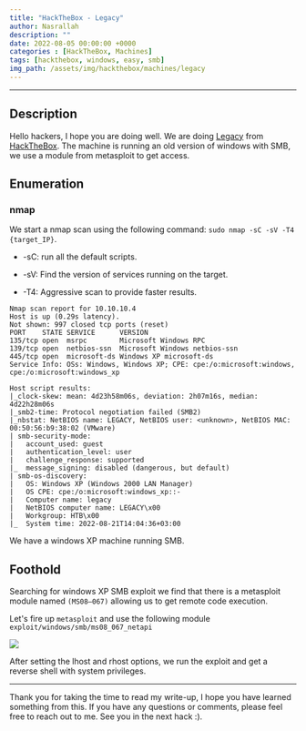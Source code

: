 ```yaml
---
title: "HackTheBox - Legacy"
author: Nasrallah
description: ""
date: 2022-08-05 00:00:00 +0000
categories : [HackTheBox, Machines]
tags: [hackthebox, windows, easy, smb]
img_path: /assets/img/hackthebox/machines/legacy
---
```


<div align="center"> <script src="https://www.hackthebox.eu/badge/565048"></script> </div>

---


## **Description**

Hello hackers, I hope you are doing well. We are doing [Legacy](https://app.hackthebox.com/machines/Legacy) from [HackTheBox](https://www.hackthebox.com). The machine is running an old version of windows with SMB, we use a module from metasploit to get access.

## **Enumeration**

### nmap

We start a nmap scan using the following command: `sudo nmap -sC -sV -T4 {target_IP}`.

- -sC: run all the default scripts.

- -sV: Find the version of services running on the target.

- -T4: Aggressive scan to provide faster results.

```terminal
Nmap scan report for 10.10.10.4                                                                                                                              
Host is up (0.29s latency).                                                                                                                                  
Not shown: 997 closed tcp ports (reset)                                                                                                                      
PORT    STATE SERVICE      VERSION                                            
135/tcp open  msrpc        Microsoft Windows RPC
139/tcp open  netbios-ssn  Microsoft Windows netbios-ssn                                                                                                     
445/tcp open  microsoft-ds Windows XP microsoft-ds
Service Info: OSs: Windows, Windows XP; CPE: cpe:/o:microsoft:windows, cpe:/o:microsoft:windows_xp
                                                                              
Host script results:                                                          
|_clock-skew: mean: 4d23h58m06s, deviation: 2h07m16s, median: 4d22h28m06s                                                                                    
|_smb2-time: Protocol negotiation failed (SMB2)
|_nbstat: NetBIOS name: LEGACY, NetBIOS user: <unknown>, NetBIOS MAC: 00:50:56:b9:38:02 (VMware)
| smb-security-mode:          
|   account_used: guest          
|   authentication_level: user                                                
|   challenge_response: supported
|_  message_signing: disabled (dangerous, but default)
| smb-os-discovery:                                                           
|   OS: Windows XP (Windows 2000 LAN Manager)
|   OS CPE: cpe:/o:microsoft:windows_xp::-
|   Computer name: legacy
|   NetBIOS computer name: LEGACY\x00                                         
|   Workgroup: HTB\x00
|_  System time: 2022-08-21T14:04:36+03:00
```

We have a windows XP machine running SMB.

## **Foothold**

Searching for windows XP SMB exploit we find that there is a metasploit module named `(MS08–067)` allowing us to get remote code execution.

Let's fire up `metasploit` and use the following module `exploit/windows/smb/ms08_067_netapi`

![](1.png)

After setting the lhost and rhost options, we run the exploit and get a reverse shell with system privileges.

---

Thank you for taking the time to read my write-up, I hope you have learned something from this. If you have any questions or comments, please feel free to reach out to me. See you in the next hack :).
